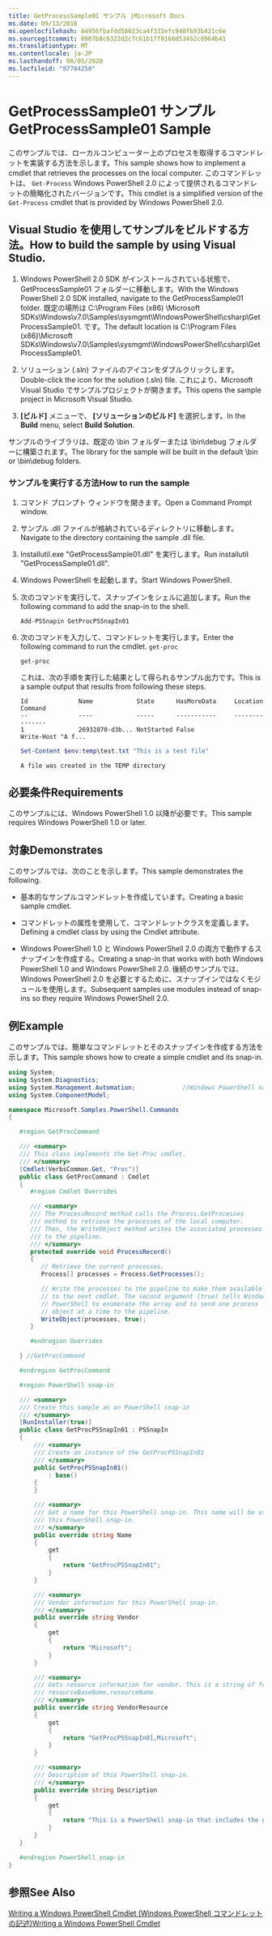 ```yaml
---
title: GetProcessSample01 サンプル |Microsoft Docs
ms.date: 09/13/2016
ms.openlocfilehash: 84956fbafdd58623ca4f332efc940fb93b421c6e
ms.sourcegitcommit: 0907b8c6322d2c7c61b17f8168d53452c8964b41
ms.translationtype: MT
ms.contentlocale: ja-JP
ms.lasthandoff: 08/05/2020
ms.locfileid: "87784250"
---
```

# <a name="getprocesssample01-sample"></a><span data-ttu-id="66db9-102">GetProcessSample01 サンプル</span><span class="sxs-lookup"><span data-stu-id="66db9-102">GetProcessSample01 Sample</span></span>

<span data-ttu-id="66db9-103">このサンプルでは、ローカルコンピューター上のプロセスを取得するコマンドレットを実装する方法を示します。</span><span class="sxs-lookup"><span data-stu-id="66db9-103">This sample shows how to implement a cmdlet that retrieves the processes on the local computer.</span></span> <span data-ttu-id="66db9-104">このコマンドレットは、 `Get-Process` Windows PowerShell 2.0 によって提供されるコマンドレットの簡略化されたバージョンです。</span><span class="sxs-lookup"><span data-stu-id="66db9-104">This cmdlet is a simplified version of the `Get-Process` cmdlet that is provided by Windows PowerShell 2.0.</span></span>

## <a name="how-to-build-the-sample-by-using-visual-studio"></a><span data-ttu-id="66db9-105">Visual Studio を使用してサンプルをビルドする方法。</span><span class="sxs-lookup"><span data-stu-id="66db9-105">How to build the sample by using Visual Studio.</span></span>

1. <span data-ttu-id="66db9-106">Windows PowerShell 2.0 SDK がインストールされている状態で、GetProcessSample01 フォルダーに移動します。</span><span class="sxs-lookup"><span data-stu-id="66db9-106">With the Windows PowerShell 2.0 SDK installed, navigate to the GetProcessSample01 folder.</span></span> <span data-ttu-id="66db9-107">既定の場所は C:\Program Files (x86) \Microsoft SDKs\Windows\v7.0\Samples\sysmgmt\WindowsPowerShell\csharp\GetProcessSample01. です。</span><span class="sxs-lookup"><span data-stu-id="66db9-107">The default location is C:\Program Files (x86)\Microsoft SDKs\Windows\v7.0\Samples\sysmgmt\WindowsPowerShell\csharp\GetProcessSample01.</span></span>

2. <span data-ttu-id="66db9-108">ソリューション (.sln) ファイルのアイコンをダブルクリックします。</span><span class="sxs-lookup"><span data-stu-id="66db9-108">Double-click the icon for the solution (.sln) file.</span></span> <span data-ttu-id="66db9-109">これにより、Microsoft Visual Studio でサンプルプロジェクトが開きます。</span><span class="sxs-lookup"><span data-stu-id="66db9-109">This opens the sample project in Microsoft Visual Studio.</span></span>

3. <span data-ttu-id="66db9-110">**[ビルド]** メニューで、 **[ソリューションのビルド]** を選択します。</span><span class="sxs-lookup"><span data-stu-id="66db9-110">In the **Build** menu, select **Build Solution**.</span></span>

  <span data-ttu-id="66db9-111">サンプルのライブラリは、既定の \bin フォルダーまたは \bin\debug フォルダーに構築されます。</span><span class="sxs-lookup"><span data-stu-id="66db9-111">The library for the sample will be built in the default \bin or \bin\debug folders.</span></span>

### <a name="how-to-run-the-sample"></a><span data-ttu-id="66db9-112">サンプルを実行する方法</span><span class="sxs-lookup"><span data-stu-id="66db9-112">How to run the sample</span></span>

1. <span data-ttu-id="66db9-113">コマンド プロンプト ウィンドウを開きます。</span><span class="sxs-lookup"><span data-stu-id="66db9-113">Open a Command Prompt window.</span></span>

2. <span data-ttu-id="66db9-114">サンプル .dll ファイルが格納されているディレクトリに移動します。</span><span class="sxs-lookup"><span data-stu-id="66db9-114">Navigate to the directory containing the sample .dll file.</span></span>

3. <span data-ttu-id="66db9-115">Installutil.exe "GetProcessSample01.dll" を実行します。</span><span class="sxs-lookup"><span data-stu-id="66db9-115">Run installutil "GetProcessSample01.dll".</span></span>

4. <span data-ttu-id="66db9-116">Windows PowerShell を起動します。</span><span class="sxs-lookup"><span data-stu-id="66db9-116">Start Windows PowerShell.</span></span>

5. <span data-ttu-id="66db9-117">次のコマンドを実行して、スナップインをシェルに追加します。</span><span class="sxs-lookup"><span data-stu-id="66db9-117">Run the following command to add the snap-in to the shell.</span></span>

   `Add-PSSnapin GetProcPSSnapIn01`

6. <span data-ttu-id="66db9-118">次のコマンドを入力して、コマンドレットを実行します。</span><span class="sxs-lookup"><span data-stu-id="66db9-118">Enter the following command to run the cmdlet.</span></span> `get-proc`

   `get-proc`

   <span data-ttu-id="66db9-119">これは、次の手順を実行した結果として得られるサンプル出力です。</span><span class="sxs-lookup"><span data-stu-id="66db9-119">This is a sample output that results from following these steps.</span></span>

   ```output
   Id              Name            State      HasMoreData     Location             Command
   --              ----            -----      -----------     --------             -------
   1               26932870-d3b... NotStarted False                                 Write-Host "A f...

   ```

   ```powershell
   Set-Content $env:temp\test.txt "This is a test file"
   ```

   ```output
   A file was created in the TEMP directory
   ```

## <a name="requirements"></a><span data-ttu-id="66db9-120">必要条件</span><span class="sxs-lookup"><span data-stu-id="66db9-120">Requirements</span></span>

<span data-ttu-id="66db9-121">このサンプルには、Windows PowerShell 1.0 以降が必要です。</span><span class="sxs-lookup"><span data-stu-id="66db9-121">This sample requires Windows PowerShell 1.0 or later.</span></span>

## <a name="demonstrates"></a><span data-ttu-id="66db9-122">対象</span><span class="sxs-lookup"><span data-stu-id="66db9-122">Demonstrates</span></span>

<span data-ttu-id="66db9-123">このサンプルでは、次のことを示します。</span><span class="sxs-lookup"><span data-stu-id="66db9-123">This sample demonstrates the following.</span></span>

- <span data-ttu-id="66db9-124">基本的なサンプルコマンドレットを作成しています。</span><span class="sxs-lookup"><span data-stu-id="66db9-124">Creating a basic sample cmdlet.</span></span>

- <span data-ttu-id="66db9-125">コマンドレットの属性を使用して、コマンドレットクラスを定義します。</span><span class="sxs-lookup"><span data-stu-id="66db9-125">Defining a cmdlet class by using the Cmdlet attribute.</span></span>

- <span data-ttu-id="66db9-126">Windows PowerShell 1.0 と Windows PowerShell 2.0 の両方で動作するスナップインを作成する。</span><span class="sxs-lookup"><span data-stu-id="66db9-126">Creating a snap-in that works with both Windows PowerShell 1.0 and Windows PowerShell 2.0.</span></span> <span data-ttu-id="66db9-127">後続のサンプルでは、Windows PowerShell 2.0 を必要とするために、スナップインではなくモジュールを使用します。</span><span class="sxs-lookup"><span data-stu-id="66db9-127">Subsequent samples use modules instead of snap-ins so they require Windows PowerShell 2.0.</span></span>

## <a name="example"></a><span data-ttu-id="66db9-128">例</span><span class="sxs-lookup"><span data-stu-id="66db9-128">Example</span></span>

<span data-ttu-id="66db9-129">このサンプルでは、簡単なコマンドレットとそのスナップインを作成する方法を示します。</span><span class="sxs-lookup"><span data-stu-id="66db9-129">This sample shows how to create a simple cmdlet and its snap-in.</span></span>

```csharp
using System;
using System.Diagnostics;
using System.Management.Automation;             //Windows PowerShell namespace
using System.ComponentModel;

namespace Microsoft.Samples.PowerShell.Commands
{

   #region GetProcCommand

   /// <summary>
   /// This class implements the Get-Proc cmdlet.
   /// </summary>
   [Cmdlet(VerbsCommon.Get, "Proc")]
   public class GetProcCommand : Cmdlet
   {
      #region Cmdlet Overrides

      /// <summary>
      /// The ProcessRecord method calls the Process.GetProcesses
      /// method to retrieve the processes of the local computer.
      /// Then, the WriteObject method writes the associated processes
      /// to the pipeline.
      /// </summary>
      protected override void ProcessRecord()
      {
         // Retrieve the current processes.
         Process[] processes = Process.GetProcesses();

         // Write the processes to the pipeline to make them available
         // to the next cmdlet. The second argument (true) tells Windows
         // PowerShell to enumerate the array and to send one process
         // object at a time to the pipeline.
         WriteObject(processes, true);
      }

      #endregion Overrides

   } //GetProcCommand

   #endregion GetProcCommand

   #region PowerShell snap-in

   /// <summary>
   /// Create this sample as an PowerShell snap-in
   /// </summary>
   [RunInstaller(true)]
   public class GetProcPSSnapIn01 : PSSnapIn
   {
       /// <summary>
       /// Create an instance of the GetProcPSSnapIn01
       /// </summary>
       public GetProcPSSnapIn01()
           : base()
       {
       }

       /// <summary>
       /// Get a name for this PowerShell snap-in. This name will be used in registering
       /// this PowerShell snap-in.
       /// </summary>
       public override string Name
       {
           get
           {
               return "GetProcPSSnapIn01";
           }
       }

       /// <summary>
       /// Vendor information for this PowerShell snap-in.
       /// </summary>
       public override string Vendor
       {
           get
           {
               return "Microsoft";
           }
       }

       /// <summary>
       /// Gets resource information for vendor. This is a string of format:
       /// resourceBaseName,resourceName.
       /// </summary>
       public override string VendorResource
       {
           get
           {
               return "GetProcPSSnapIn01,Microsoft";
           }
       }

       /// <summary>
       /// Description of this PowerShell snap-in.
       /// </summary>
       public override string Description
       {
           get
           {
               return "This is a PowerShell snap-in that includes the get-proc cmdlet.";
           }
       }
   }

   #endregion PowerShell snap-in
}
```

## <a name="see-also"></a><span data-ttu-id="66db9-130">参照</span><span class="sxs-lookup"><span data-stu-id="66db9-130">See Also</span></span>

[<span data-ttu-id="66db9-131">Writing a Windows PowerShell Cmdlet (Windows PowerShell コマンドレットの記述)</span><span class="sxs-lookup"><span data-stu-id="66db9-131">Writing a Windows PowerShell Cmdlet</span></span>](./writing-a-windows-powershell-cmdlet.md)
